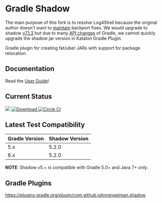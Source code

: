 # Gradle Shadow

The main purpose of this fork is to resolve Log4Shell because the original author doesn't want to [maintain](https://github.com/johnrengelman/shadow/issues/739) backport fixes. We would upgrade to shadow [v7.1.2](https://github.com/johnrengelman/shadow/releases/tag/7.1.2) but due to many [API changes](https://docs.gradle.org/current/userguide/upgrading_version_6.html#sec:configuration_removal) of Gradle, we cannot quickly upgrade the shadow jar version in Katalon Gradle Plugin.

Gradle plugin for creating fat/uber JARs with support for package relocation.

## Documentation

Read the [User Guide](http://imperceptiblethoughts.com/shadow)!

## Current Status

<a href='https://bintray.com/johnrengelman/gradle-plugins/gradle-shadow-plugin/view?source=watch' alt='Get automatic notifications about new "gradle-shadow-plugin" versions'><img src='https://www.bintray.com/docs/images/bintray_badge_color.png'></a>
[ ![Download](https://api.bintray.com/packages/johnrengelman/gradle-plugins/gradle-shadow-plugin/images/download.png) ](https://bintray.com/johnrengelman/gradle-plugins/gradle-shadow-plugin/_latestVersion)
[![Circle CI](https://circleci.com/gh/johnrengelman/shadow.png?style=badge)](https://circleci.com/gh/johnrengelman/shadow)

## Latest Test Compatibility

| Gradle Version | Shadow Version |
|----------------|----------------|
| 5.x | 5.2.0|
| 6.x | 5.2.0|

**NOTE**: Shadow v5.+ is compatible with Gradle 5.0+ and Java 7+ _only_.


## Gradle Plugins

https://plugins.gradle.org/plugin/com.github.johnrengelman.shadow

